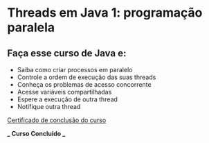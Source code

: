 # Threads em Java 1: programação paralela

## Faça esse curso de Java e:
- Saiba como criar processos em paralelo
- Controle a ordem de execução das suas threads
- Conheça os problemas de acesso concorrente
- Acesse variáveis compartilhadas
- Espere a execução de outra thread
- Notifique outra thread



[Certificado de conclusão do curso](https://cursos.alura.com.br/certificate/44c60f4d-1a52-4005-a44e-f9f0297151f2?lang)

**_ Curso Concluido _**
